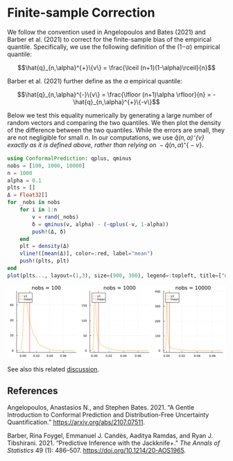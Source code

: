 # Finite-sample Correction

We follow the convention used in Angelopoulos and Bates (2021) and Barber et al. (2021) to correct for the finite-sample bias of the empirical quantile. Specifically, we use the following definition of the (1−*α*) empirical quantile:

``` math
\hat{q}_{n,\alpha}^{+}\{v\} = \frac{\lceil (n+1)(1-\alpha)\rceil}{n}
```

Barber et al. (2021) further define as the *α* empirical quantile:

``` math
\hat{q}_{n,\alpha}^{-}\{v\} = \frac{\lfloor (n+1)\alpha \rfloor}{n} = - \hat{q}_{n,\alpha}^{+}\{-v\}
```

Below we test this equality numerically by generating a large number of random vectors and comparing the two quantiles. We then plot the density of the difference between the two quantiles. While the errors are small, they are not negligible for small *n*. In our computations, we use *q̂*_(*n*, *α*)⁻{*v*} exactly as it is defined above, rather than relying on  − *q̂*_(*n*, *α*)⁺{ − *v*}.

``` julia
using ConformalPrediction: qplus, qminus
nobs = [100, 1000, 10000]
n = 1000
alpha = 0.1
plts = []
Δ = Float32[]
for _nobs in nobs
    for i in 1:n
        v = rand(_nobs)
        δ = qminus(v, alpha) - (-qplus(-v, 1-alpha))
        push!(Δ, δ)
    end
    plt = density(Δ)
    vline!([mean(Δ)], color=:red, label="mean")
    push!(plts, plt)
end
plot(plts..., layout=(1,3), size=(900, 300), legend=:topleft, title=["nobs = 100" "nobs = 1000" "nobs = 10000"])
```

![](finite_sample_correction_files/figure-commonmark/cell-3-output-1.svg)

See also this related [discussion](https://github.com/JuliaTrustworthyAI/ConformalPrediction.jl/discussions/17).

## References

Angelopoulos, Anastasios N., and Stephen Bates. 2021. “A Gentle Introduction to Conformal Prediction and Distribution-Free Uncertainty Quantification.” <https://arxiv.org/abs/2107.07511>.

Barber, Rina Foygel, Emmanuel J. Candès, Aaditya Ramdas, and Ryan J. Tibshirani. 2021. “Predictive Inference with the Jackknife+.” *The Annals of Statistics* 49 (1): 486–507. <https://doi.org/10.1214/20-AOS1965>.
